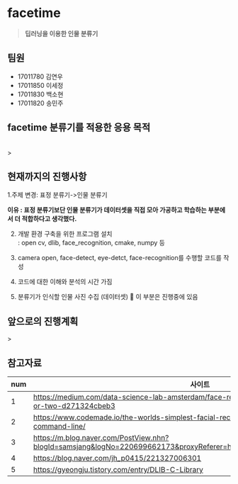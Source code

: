 # facetime


>**딥러닝을 이용한 인물 분류기** 

<h2> 팀원</h2>
<ul>
  <li>17011780 김연우</li>
  <li>17011850 이세정</li>
  <li>17011830 백소현</li>
  <li>17011820 송민주</li>
</ul>

</hr>

<h2>facetime 분류기를 적용한 응용 목적</h2><br>
>



<h2>현재까지의 진행사항</h2>

1.주제 변경: 표정 분류기->인물 분류기<br>

**이유 : 표정 분류기보단 인물 분류기가 데이터셋을 직접 모아 가공하고 학습하는 부분에서 더 적합하다고 생각했다.**

2. 개발 환경 구축을 위한 프로그램 설치 <br>
: open cv, dlib, face_recognition, cmake, numpy 등

3. camera open, face-detect, eye-detct, face-recognition를 수행할 코드를 작성

4. 코드에 대한 이해와 분석의 시간 가짐

5. 분류기가 인식할 인물 사진 수집 (데이터셋)  이 부분은 진행중에 있음



<h2>앞으로의 진행계획</h2> 
>
  


<h2>참고자료</h2>

num| 사이트
--------- | ---------
1 | <https://medium.com/data-science-lab-amsterdam/face-recognition-with-python-in-an-hour-or-two-d271324cbeb3>
2 | https://www.codemade.io/the-worlds-simplest-facial-recognition-api-for-python-and-the-command-line/
3 | https://m.blog.naver.com/PostView.nhn?blogId=samsjang&logNo=220699662173&proxyReferer=https%3A%2F%2Fwww.google.com%2F
4 | https://blog.naver.com/jh_p0415/221327006301
5 | https://gyeongju.tistory.com/entry/DLIB-C-Library







